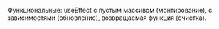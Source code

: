 Функциональные: useEffect с пустым массивом (монтирование), с зависимостями (обновление), возвращаемая функция (очистка).